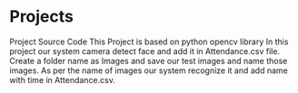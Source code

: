 # Projects
Project Source Code
This Project is based on python opencv library
In this project our system camera detect face and add it in Attendance.csv file.
Create a folder name as Images and save our test images and name those images.
As per the name of images our system recognize it and add name with time in Attendance.csv.
